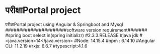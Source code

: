 # परीक्षाPortal project
परीक्षाPortal project using Angular  &amp; Springboot and Mysql
######################software version requirement#######
#spring boot select in(spring initializr)
#<version>2.3.3.RELEASE</version>
#java jdk
#<java.version>14</java.version>
#Node: 14.15.4
#npm : 6.14.10
#Angular CLI: 11.2.19
#rxjs: 6.6.7
#typescript:4.1.6
